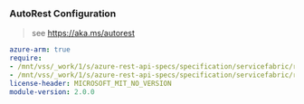 ### AutoRest Configuration

> see https://aka.ms/autorest

``` yaml
azure-arm: true
require:
- /mnt/vss/_work/1/s/azure-rest-api-specs/specification/servicefabric/resource-manager/readme.md
- /mnt/vss/_work/1/s/azure-rest-api-specs/specification/servicefabric/resource-manager/readme.go.md
license-header: MICROSOFT_MIT_NO_VERSION
module-version: 2.0.0
```